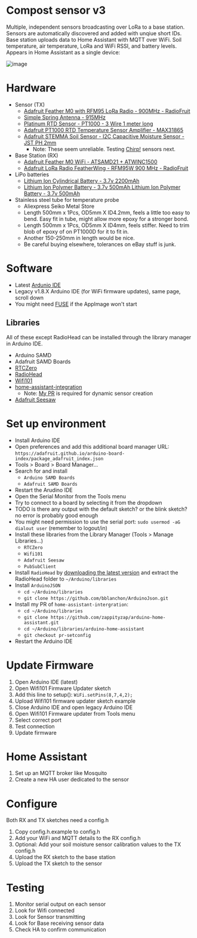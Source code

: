 # Compost sensor v3
Multiple, independent sensors broadcasting over LoRa to a base station. Sensors are automatically discovered and added with unqiue short IDs. Base station uploads data to Home Assistant with MQTT over WiFi. Soil temperature, air temperature, LoRa and WiFi RSSI, and battery levels. Appears in Home Assistant as a single device:

![image](https://github.com/user-attachments/assets/2a2510b2-a9e9-4e8b-8585-05f4cf96f634)

# Hardware
* Sensor (TX)
    * [Adafruit Feather M0 with RFM95 LoRa Radio - 900MHz - RadioFruit](https://www.adafruit.com/product/3178)
    * [Simple Spring Antenna - 915MHz](https://www.adafruit.com/product/4269)
    * [Platinum RTD Sensor - PT1000 - 3 Wire 1 meter long](https://www.adafruit.com/product/3984)
    * [Adafruit PT1000 RTD Temperature Sensor Amplifier - MAX31865](https://www.adafruit.com/product/3328)
    * [Adafruit STEMMA Soil Sensor - I2C Capacitive Moisture Sensor - JST PH 2mm](https://www.adafruit.com/product/4026)
        * Note: These seem unreliable. Testing [Chirp!](https://www.tindie.com/products/miceuz/i2c-soil-moisture-sensor/) sensors next.
* Base Station (RX)
    * [Adafruit Feather M0 WiFi - ATSAMD21 + ATWINC1500](https://www.adafruit.com/product/3010)
    * [Adafruit LoRa Radio FeatherWing - RFM95W 900 MHz - RadioFruit](https://www.adafruit.com/product/3231)
* LiPo batteries
    * [Lithium Ion Cylindrical Battery - 3.7v 2200mAh](https://www.adafruit.com/product/1781)
    * [Lithium Ion Polymer Battery - 3.7v 500mAh Lithium Ion Polymer Battery - 3.7v 500mAh](https://www.adafruit.com/product/1578)
* Stainless steel tube for temperature probe
    * Aliexpress Seiko Metal Store
    * Length 500mm x 1Pcs, OD5mm X ID4.2mm, feels a little too easy to bend. Easy fit in tube, might allow more epoxy for a stronger bond.
    * Length 500mm x 1Pcs, OD5mm X ID4mm, feels stiffer. Need to trim blob of epoxy of on PT1000D for it to fit in.
    * Another 150-250mm in length would be nice.
    * Be careful buying elsewhere, tolerances on eBay stuff is junk.

# Software
* Latest [Ardunio IDE](http://www.arduino.cc/en/Main/Software)
* Legacy v1.8.X Arduino IDE (for WiFi firmware updates), same page, scroll down
* You might need [FUSE](https://github.com/AppImage/AppImageKit/wiki/FUSE) if the AppImage won't start

## Libraries
All of these except RadioHead can be installed through the library manager in Arduino IDE.
* Arduino SAMD
* Adafruit SAMD Boards
* [RTCZero](https://www.arduino.cc/reference/en/libraries/rtczero/)
* [RadioHead](https://www.airspayce.com/mikem/arduino/RadioHead/)
* [Wifi101](https://www.arduino.cc/reference/en/libraries/wifi101/)
* [home-assistant-integration]( https://github.com/dawidchyrzynski/arduino-home-assistant)
  * Note: [My PR](https://github.com/zappityzap/arduino-home-assistant/tree/pr-setconfig) is required for dynamic sensor creation
* [Adafruit Seesaw](https://github.com/adafruit/Adafruit_Seesaw)

# Set up environment
* Install Arduino IDE
* Open preferences and add this additional board manager URL: `https://adafruit.github.io/arduino-board-index/package_adafruit_index.json`
* Tools > Board > Board Manager...
* Search for and install
  * `Arduino SAMD Boards`
  * `Adafruit SAMD Boards`
* Restart the Arudino IDE
* Open the Serial Monitor from the Tools menu
* Try to connect to a board by selecting it from the dropdown
* TODO is there any output with the default sketch? or the blink sketch? no error is probably good enough
* You might need permission to use the serial port: `sudo usermod -aG dialout user` (remember to logout/in)
* Install these libraries from the Library Manager (Tools > Manage Libraries...)
  * `RTCZero`
  * `Wifi101`
  * `Adafruit Seesaw`
  * `PubSubClient`
* Install `RadioHead` by [downloading the latest version](https://www.airspayce.com/mikem/arduino/RadioHead/) and extract the RadioHead folder to `~/Arduino/libraries`
* Install `ArduinoJSON`
  * `cd ~/Arduino/libraries`
  * `git clone https://github.com/bblanchon/ArduinoJson.git`
* Install my PR of `home-assistant-intergration`:
  * `cd ~/Arduino/libraries`
  * `git clone https://github.com/zappityzap/arduino-home-assistant.git`
  * `cd ~/Arduino/libraries/arduino-home-assistant`
  * `git checkout pr-setconfig`
* Restart the Arduino IDE

# Update Firmware
1. Open Arduino IDE (latest)
1. Open Wifi101 Firmware Updater sketch
1. Add this line to setup(): ```WiFi.setPins(8,7,4,2);```
1. Upload Wifi101 firmware updater sketch example
1. Close Arduino IDE and open legacy Arduino IDE
1. Open Wifi101 Firmware updater from Tools menu
1. Select correct port
1. Test connection
1. Update firmware

# Home Assistant
1. Set up an MQTT broker like Mosquito
1. Create a new HA user dedicated to the sensor

# Configure
Both RX and TX sketches need a config.h
1. Copy config.h.example to config.h
1. Add your WiFi and MQTT details to the RX config.h
1. Optional: Add your soil moisture sensor calibration values to the TX config.h
1. Upload the RX sketch to the base station
1. Upload the TX sketch to the sensor

# Testing
1. Monitor serial output on each sensor
1. Look for Wifi connected
1. Look for Sensor transmitting
1. Look for Base receiving sensor data
1. Check HA to confirm communication
